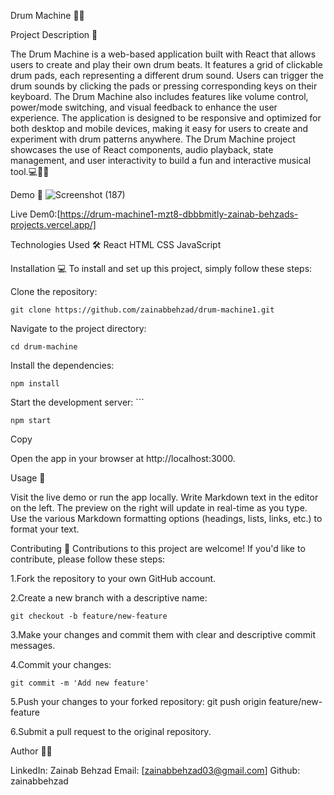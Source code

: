 Drum Machine 💬🚀

Project Description 📝

The Drum Machine is a web-based application built with React that allows users to create and play their own drum beats. It features a grid of clickable drum pads, each representing a different drum sound. Users can trigger the drum sounds by clicking the pads or pressing corresponding keys on their keyboard. The Drum Machine also includes features like volume control, power/mode switching, and visual feedback to enhance the user experience. The application is designed to be responsive and optimized for both desktop and mobile devices, making it easy for users to create and experiment with drum patterns anywhere. The Drum Machine project showcases the use of React components, audio playback, state management, and user interactivity to build a fun and interactive musical tool.💻📝🚀

Demo 📸
![Screenshot (187)](https://github.com/user-attachments/assets/0fe0771b-8229-47c7-94b0-1286f8968b97)


Live Dem0:[https://drum-machine1-mzt8-dbbbmitly-zainab-behzads-projects.vercel.app/]




Technologies Used 🛠️
React
HTML
CSS
JavaScript


Installation 💻
To install and set up this project, simply follow these steps:

Clone the repository: 

    git clone https://github.com/zainabbehzad/drum-machine1.git

Navigate to the project directory: 

    cd drum-machine 

Install the dependencies: 

    npm install  

Start the development server: ```

    npm start

Copy

Open the app in your browser at
    http://localhost:3000.


Usage 🎯

Visit the live demo or run the app locally.
Write Markdown text in the editor on the left.
The preview on the right will update in real-time as you type.
Use the various Markdown formatting options (headings, lists, links, etc.) to format your text.


Contributing 🤝
Contributions to this project are welcome! If you'd like to contribute, please follow these steps:

1.Fork the repository to your own GitHub account.

2.Create a new branch with a descriptive name:

    git checkout -b feature/new-feature  

3.Make your changes and commit them with clear and descriptive commit messages.

4.Commit your changes: 

    git commit -m 'Add new feature'  

5.Push your changes to your forked repository: 
    git push origin feature/new-feature  

6.Submit a pull request to the original repository.


Author 👩‍💻

LinkedIn: Zainab Behzad
Email: [zainabbehzad03@gmail.com]
Github: zainabbehzad
